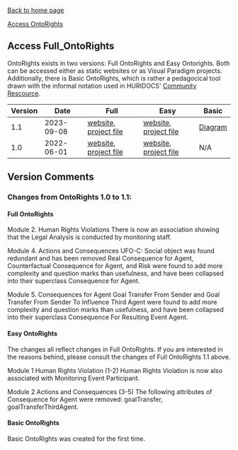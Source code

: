 [Back to home page](index.md)

[Access OntoRights](ontorights-access.md)

## Access Full_OntoRights
OntoRights exists in two versions: Full OntoRights and Easy Ontorights. Both can be accessed either as static websites or as Visual Paradigm projects. Additionally, there is Basic OntoRights, which is rather a pedagocical tool drawn with the informal notation used in HURIDOCS' [Community Rescource](https://huridocs.org/community-resources/designing-your-conceptual-data-model/).

| **Version** | **Date**             | **Full**               | **Easy**             | **Basic**             | 
|-------------|------------------------|------------------------|------------------------|------------------------|
| 1.1         | 2023-09-08         | [website](vp-projects/Full_OntoRights_v1_1/), [project file](vp-projects/Full_OntoRights_v1_1.vpp) | [website](vp-projects/Easy_OntoRights_v1_1), [project file](vp-projects/Easy_OntoRights_v1_1/Easy_OntoRights_v1_1.vpp) | [Diagram](https://drive.google.com/file/d/1uBOPICySX00OqzBOiQqQKAim-gSMyJCP/view?usp=sharing)|
| 1.0         | 2022-06-01         | [website](vp-projects/Full_OntoRights_v1_0), [project file](vp-projects/Full_OntoRights_v1_0.vpp) | [website](vp-projects/Simple_OntoRights_v1_0), [project file](vp-projects/Simple_OntoRights_v1_0.vpp) |N/A|



## Version Comments
### Changes from OntoRights 1.0 to 1.1:
#### Full OntoRights
Module 2. Human Rights Violations
There is now an association showing that the Legal Analysis is conducted by monitoring staff. 

Module 4. Actions and Consequences
UFO-C: Social object was found redundant and has been removed
Real Consequence for Agent, Counterfactual Consequence for Agent, and Risk were found to add more complexity and question marks than usefulness, and have been collapsed into their superclass Consequence for Agent. 

Module 5. Consequences for Agent
Goal Transfer From Sender and Goal Transfer From Sender To Influence Third Agent were found to add more complexity and question marks than usefulness, and have been collapsed into their superclass Consequence For Resulting Event Agent.

#### Easy OntoRights
The changes all reflect changes in Full OntoRights. If you are interested in the reasons behind, please consult the changes of Full OntoRights 1.1 above.

Module 1 Human Rights Violation (1-2)
Human Rights Violation is now also associated with Monitoring Event Participant.

Module 2 Actions and Consequences (3-5)
The following attributes of Consequence for Agent were removed: goalTransfer, goalTransferThirdAgent. 

#### Basic OntoRights
Basic OntoRights was created for the first time.
